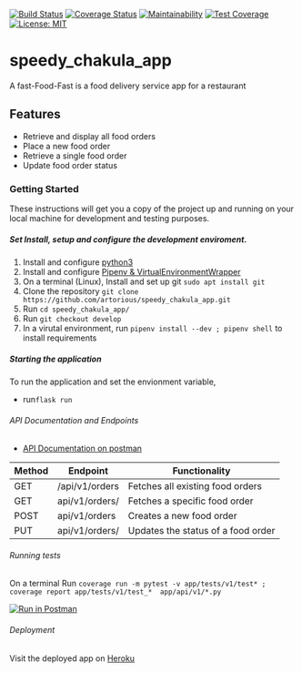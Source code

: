 [![Build Status](https://travis-ci.com/artorious/speedy_chakula_app.svg?branch=ch-improve-config-settings-160485668)](https://travis-ci.com/artorious/speedy_chakula_app) 
[![Coverage Status](https://coveralls.io/repos/github/artorious/speedy_chakula_app/badge.svg?branch=develop)](https://coveralls.io/github/artorious/speedy_chakula_app?branch=develop)
[![Maintainability](https://api.codeclimate.com/v1/badges/a198b1caf23489ac1f6d/maintainability)](https://codeclimate.com/github/artorious/speedy_chakula_app/maintainability)
[![Test Coverage](https://api.codeclimate.com/v1/badges/a99a88d28ad37a79dbf6/test_coverage)](https://codeclimate.com/github/codeclimate/codeclimate/test_coverage) 
[![License: MIT](https://img.shields.io/badge/License-MIT-yellow.svg)](https://opensource.org/licenses/MIT)

# speedy_chakula_app
A fast-Food-Fast is a food delivery service app for a restaurant

## Features
* Retrieve and display all food orders 
* Place a new food order
* Retrieve a single food order
* Update food order status

### Getting Started
These instructions will get you a copy of the project up and running on your local machine for development and testing purposes.

##### Set Install, setup and configure the development enviroment.

1. Install and configure [python3](https://www.python.org/download/releases/3.6.4/)
2. Install and configure [Pipenv & VirtualEnvironmentWrapper](http://docs.python-guide.org/en/latest/dev/virtualenvs/)
3. On a  terminal (Linux), Install and set up git `sudo apt install git` 
4. Clone the repository `git clone https://github.com/artorious/speedy_chakula_app.git`
5. Run `cd speedy_chakula_app/`
6. Run `git checkout develop`
7. In a virutal environment, run `pipenv install --dev ; pipenv shell` to install requirements
##### Starting the application
To run the application and set the envionment variable, 

* run`flask run`

###### API Documentation and Endpoints

* [API Documentation on postman](https://documenter.getpostman.com/view/3796196/RWaPskzj)

Method | Endpoint | Functionality
--- | --- | ---
GET | /api/v1/orders | Fetches all existing food orders
GET | api/v1/orders/<orderid> | Fetches a specific food order
POST | api/v1/orders | Creates a new food order
PUT  | api/v1/orders/<orderid> | Updates the status of a food order
  
###### Running tests

On a terminal Run `coverage run -m pytest -v app/tests/v1/test* ; coverage report app/tests/v1/test_*  app/api/v1/*.py `

[![Run in Postman](https://run.pstmn.io/button.svg)](https://app.getpostman.com/run-collection/dbfd44a4306fe46d66a4)

###### Deployment
Visit the deployed app on [Heroku](https://speedy-chakula-api-heroku.herokuapp.com/api/v1)
